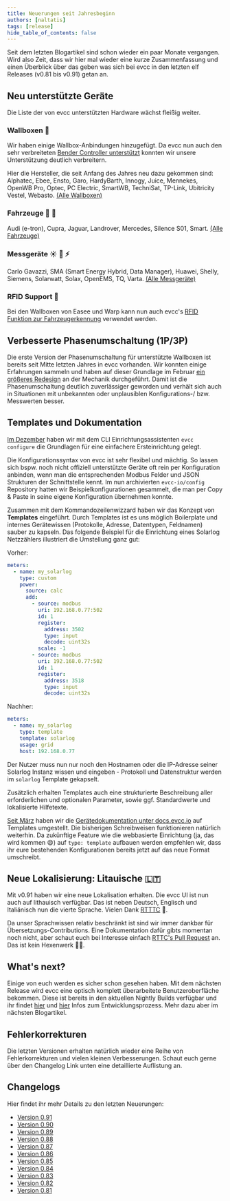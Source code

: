```yaml
---
title: Neuerungen seit Jahresbeginn
authors: [naltatis]
tags: [release]
hide_table_of_contents: false
---
```


Seit dem letzten Blogartikel sind schon wieder ein paar Monate vergangen. Wird also Zeit, dass wir hier mal wieder eine kurze Zusammenfassung und einen Überblick über das geben was sich bei evcc in den letzten elf Releases (v0.81 bis v0.91) getan an.

## Neu unterstützte Geräte

Die Liste der von evcc unterstützten Hardware wächst fleißig weiter.

### Wallboxen 🔌

Wir haben einige Wallbox-Anbindungen hinzugefügt. Da evcc nun auch den sehr verbreiteten [Bender Controller unterstützt](https://github.com/evcc-io/evcc/pull/3103) konnten wir unsere Unterstützung deutlich verbreitern.

Hier die Hersteller, die seit Anfang des Jahres neu dazu gekommen sind: Alphatec, Ebee, Ensto, Garo, HardyBarth, Innogy, Juice, Mennekes, OpenWB Pro, Optec, PC Electric, SmartWB, TechniSat, TP-Link, Ubitricity Vestel, Webasto. [(Alle Wallboxen)](/docs/devices/chargers)

### Fahrzeuge 🚗 🛵

Audi (e-tron), Cupra, Jaguar, Landrover, Mercedes, Silence S01, Smart. [(Alle Fahrzeuge)](/docs/devices/vehicles)

### Messgeräte ☀️ 🔋 ⚡️

Carlo Gavazzi, SMA (Smart Energy Hybrid, Data Manager), Huawei, Shelly, Siemens, Solarwatt, Solax, OpenEMS, TQ, Varta. [(Alle Messgeräte)](/docs/devices/meters)

### RFID Support 🪪

Bei den Wallboxen von Easee und Warp kann nun auch evcc's [RFID Funktion zur Fahrzeugerkennung](/docs/guides/vehicles#erkennung-über-rfid-karten) verwendet werden.

## Verbesserte Phasenumschaltung (1P/3P)

Die erste Version der Phasenumschaltung für unterstützte Wallboxen ist bereits seit Mitte letzten Jahres in evcc vorhanden. Wir konnten einige Erfahrungen sammeln und haben auf dieser Grundlage im Februar [ein größeres Redesign](https://github.com/evcc-io/evcc/pull/2613) an der Mechanik durchgeführt. Damit ist die Phasenumschaltung deutlich zuverlässiger geworden und verhält sich auch in Situationen mit unbekannten oder unplausiblen Konfigurations-/ bzw. Messwerten besser.

## Templates und Dokumentation

[Im Dezember](/blog/2021/12/12/version-0-73#evcc-configure) haben wir mit dem CLI Einrichtungsassistenten `evcc configure` die Grundlagen für eine einfachere Ersteinrichtung gelegt.

Die Konfigurationssyntax von evcc ist sehr flexibel und mächtig. So lassen sich bspw. noch nicht offiziell unterstützte Geräte oft rein per Konfiguration anbinden, wenn man die entsprechenden Modbus Felder und JSON Strukturen der Schnittstelle kennt. Im nun archivierten `evcc-io/config` Repository hatten wir Beispielkonfigurationen gesammelt, die man per Copy & Paste in seine eigene Konfiguration übernehmen konnte.

Zusammen mit dem Kommandozeilenwizzard haben wir das Konzept von **Templates** eingeführt. Durch Templates ist es uns möglich Boilerplate und internes Gerätewissen (Protokolle, Adresse, Datentypen, Feldnamen) sauber zu kapseln. Das folgende Beispiel für die Einrichtung eines Solarlog Netzzählers illustriert die Umstellung ganz gut:

Vorher:

```yaml
meters:
  - name: my_solarlog
    type: custom
    power:
      source: calc
      add:
        - source: modbus
          uri: 192.168.0.77:502
          id: 1
          register:
            address: 3502
            type: input
            decode: uint32s
          scale: -1
        - source: modbus
          uri: 192.168.0.77:502
          id: 1
          register:
            address: 3518
            type: input
            decode: uint32s
```

Nachher:

```yaml
meters:
  - name: my_solarlog
    type: template
    template: solarlog
    usage: grid
    host: 192.168.0.77
```

Der Nutzer muss nun nur noch den Hostnamen oder die IP-Adresse seiner Solarlog Instanz wissen und eingeben - Protokoll und Datenstruktur werden im `solarlog` Template gekapselt.

Zusätzlich erhalten Templates auch eine strukturierte Beschreibung aller erforderlichen und optionalen Parameter, sowie ggf. Standardwerte und lokalisierte Hilfetexte.

[Seit März](https://github.com/evcc-io/docs/pull/92) haben wir die [Gerätedokumentation unter docs.evcc.io](/docs/devices/chargers) auf Templates umgestellt. Die bisherigen Schreibweisen funktionieren natürlich weiterhin. Da zukünftige Feature wie die webbasierte Einrichtung (ja, das wird kommen 😄) auf `type: template` aufbauen werden empfehlen wir, dass ihr eure bestehenden Konfigurationen bereits jetzt auf das neue Format umschreibt.

## Neue Lokalisierung: Litauische 🇱🇹

Mit v0.91 haben wir eine neue Lokalisation erhalten. Die evcc UI ist nun auch auf lithauisch verfügbar. Das ist neben Deutsch, Englisch und Italiänisch nun die vierte Sprache. Vielen Dank [RTTTC](https://github.com/RTTTC) 💚.

Da unser Sprachwissen relativ beschränkt ist sind wir immer dankbar für Übersetzungs-Contributions. Eine Dokumentation dafür gibts momentan noch nicht, aber schaut euch bei Interesse einfach [RTTC's Pull Request](https://github.com/evcc-io/evcc/pull/3205) an. Das ist kein Hexenwerk 🧙‍♀️.

## What's next?

Einige von euch werden es sicher schon gesehen haben. Mit dem nächsten Release wird evcc eine optisch komplett überarbeitete Benutzeroberfläche bekommen. Diese ist bereits in den aktuellen Nightly Builds verfügbar und ihr findet [hier](https://github.com/evcc-io/evcc/discussions/3149) und [hier](https://github.com/evcc-io/evcc/pull/2889) Infos zum Entwicklungsprozess. Mehr dazu aber im nächsten Blogartikel.

## Fehlerkorrekturen

Die letzten Versionen erhalten natürlich wieder eine Reihe von Fehlerkorrekturen und vielen kleinen Verbesserungen. Schaut euch gerne über den Changelog Link unten eine detaillierte Auflistung an.

## Changelogs

Hier findet ihr mehr Details zu den letzten Neuerungen:

- [Version 0.91](https://github.com/evcc-io/evcc/releases/tag/0.91)
- [Version 0.90](https://github.com/evcc-io/evcc/releases/tag/0.90)
- [Version 0.89](https://github.com/evcc-io/evcc/releases/tag/0.89)
- [Version 0.88](https://github.com/evcc-io/evcc/releases/tag/0.88)
- [Version 0.87](https://github.com/evcc-io/evcc/releases/tag/0.87)
- [Version 0.86](https://github.com/evcc-io/evcc/releases/tag/0.86)
- [Version 0.85](https://github.com/evcc-io/evcc/releases/tag/0.85)
- [Version 0.84](https://github.com/evcc-io/evcc/releases/tag/0.84)
- [Version 0.83](https://github.com/evcc-io/evcc/releases/tag/0.83)
- [Version 0.82](https://github.com/evcc-io/evcc/releases/tag/0.82)
- [Version 0.81](https://github.com/evcc-io/evcc/releases/tag/0.81)
